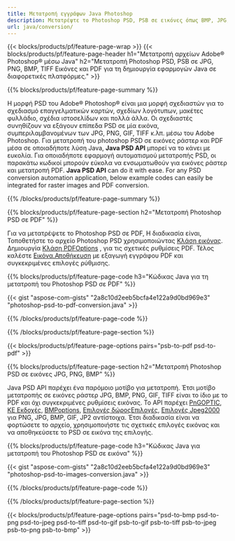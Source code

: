 ```yaml
---
title: Μετατροπή εγγράφων Java Photoshop
description: Μετατρέψτε το Photoshop PSD, PSB σε εικόνες όπως BMP, JPG, PNG, TIFF και PDF μέσω της βιβλιοθήκης Java.
url: java/conversion/
---
```


{{< blocks/products/pf/feature-page-wrap >}}
{{< blocks/products/pf/feature-page-header h1="Μετατροπή αρχείων Adobe® Photoshop® μέσω Java" h2="Μετατροπή Photoshop PSD, PSB σε JPG, PNG, BMP, TIFF Εικόνες και PDF για τη δημιουργία εφαρμογών Java σε διαφορετικές πλατφόρμες." >}}

{{% blocks/products/pf/feature-page-summary %}}

Η μορφή PSD του Adobe® Photoshop® είναι μια μορφή σχεδιαστών για το σχεδιασμό επαγγελματικών καρτών, σχεδίων λογότυπων, μακέτες φυλλάδιο, σχέδια ιστοσελίδων και πολλά άλλα. Οι σχεδιαστές συνηθίζουν να εξάγουν επίπεδα PSD σε μία εικόνα, συμπεριλαμβανομένων των JPG, PNG, GIF, TIFF κ.λπ. μέσω του Adobe Photoshop. Για μετατροπή του photoshop PSD σε εικόνες ράστερ και PDF μέσα σε οποιαδήποτε λύση Java, **Java PSD API** μπορεί να το κάνει με ευκολία. Για οποιαδήποτε εφαρμογή αυτοματισμού μετατροπής PSD, οι παρακάτω κωδικοί μπορούν εύκολα να ενσωματωθούν για εικόνες ράστερ και μετατροπή PDF. **Java PSD API** can do it with ease. For any PSD conversion automation application, below example codes can easily be integrated for raster images and PDF conversion.

{{% /blocks/products/pf/feature-page-summary %}}

{{% blocks/products/pf/feature-page-section h2="Μετατροπή Photoshop PSD σε PDF" %}}

Για να μετατρέψετε το Photoshop PSD σε PDF, Η διαδικασία είναι, Τοποθετήστε το αρχείο Photoshop PSD χρησιμοποιώντας [Κλάση εικόνας](https://apireference.aspose.com/psd/java/com.aspose.psd/Image). Δημιουργία [Κλάση PDFOptions](https://apireference.aspose.com/psd/java/com.aspose.psd.imageoptions/PdfOptions) , για τις σχετικές ρυθμίσεις PDF. Τέλος καλέστε [Εικόνα.Αποθήκευση](https://apireference.aspose.com/psd/java/com.aspose.psd/Image#save-java.lang.String-com.aspose.psd.ImageOptionsBase-) με εξαγωγή εγγράφου PDF και συγκεκριμένες επιλογές ρύθμισης.

{{% blocks/products/pf/feature-page-code h3="Κώδικας Java για τη μετατροπή του Photoshop PSD σε PDF" %}}

{{< gist "aspose-com-gists" "2a8c10d2eeb5bcfa4e122a9d0bd969e3" "photoshop-psd-to-pdf-conversion.java" >}}

{{% /blocks/products/pf/feature-page-code %}}

{{% /blocks/products/pf/feature-page-section %}}

{{< blocks/products/pf/feature-page-options pairs="psb-to-pdf psd-to-pdf" >}}

{{% blocks/products/pf/feature-page-section h2="Μετατροπή Photoshop PSD σε εικόνες JPG, PNG, BMP" %}}

Java PSD API παρέχει ένα παρόμοιο μοτίβο για μετατροπή. Έτσι μοτίβο μετατροπής σε εικόνες ράστερ JPG, BMP, PNG, GIF, TIFF είναι το ίδιο με το PDF και όχι συγκεκριμένες ρυθμίσεις εικόνας. Το API παρέχει [PnGOPTIC](https://apireference.aspose.com/psd/java/com.aspose.psd.imageoptions/PngOptions), [ΚΕ Εκδοχές](https://apireference.aspose.com/psd/java/com.aspose.psd.imageoptions/JpegOptions), [BMPoptions](https://apireference.aspose.com/psd/java/com.aspose.psd.imageoptions/BmpOptions), [Επιλογές δώροςΕπιλογές](https://apireference.aspose.com/psd/java/com.aspose.psd.imageoptions/GifOptions), [Επιλογές Jpeg2000](https://apireference.aspose.com/psd/java/com.aspose.psd.imageoptions/Jpeg2000Options) για PNG, JPG, BMP, GIF, JP2 αντίστοιχα. Έτσι διαδικασία είναι να φορτώσετε το αρχείο, χρησιμοποιήστε τις σχετικές επιλογές εικόνας και να αποθηκεύσετε το PSD σε εικόνα της επιλογής.

{{% blocks/products/pf/feature-page-code h3="Κώδικας Java για μετατροπή του Photoshop PSD σε εικόνα" %}}

{{< gist "aspose-com-gists" "2a8c10d2eeb5bcfa4e122a9d0bd969e3" "photoshop-psd-to-images-conversion.java" >}}

{{% /blocks/products/pf/feature-page-code %}}

{{% /blocks/products/pf/feature-page-section %}}

{{< blocks/products/pf/feature-page-options pairs="psd-to-bmp psd-to-png psd-to-jpeg psd-to-tiff psd-to-gif psb-to-gif psb-to-tiff psb-to-jpeg psb-to-png psb-to-bmp" >}}
